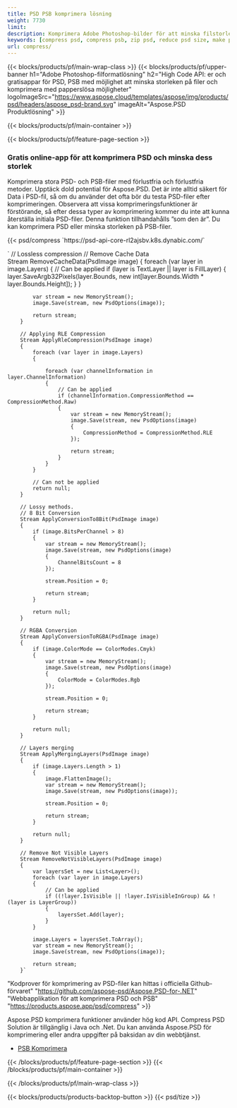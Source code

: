 ```yaml
---
title: PSD PSB komprimera lösning
weight: 7730
limit: 
description: Komprimera Adobe Photoshop-bilder för att minska filstorleken
keywords: [compress psd, compress psb, zip psd, reduce psd size, make psd smaller, remove unnecessary psd data, remove odd psd layers]
url: compress/
---
```

{{< blocks/products/pf/main-wrap-class >}}
{{< blocks/products/pf/upper-banner h1="Adobe Photoshop-filformatlösning" h2="High Code API: er och gratisappar för PSD, PSB med möjlighet att minska storleken på filer och komprimera med papperslösa möjligheter" logoImageSrc="https://www.aspose.cloud/templates/aspose/img/products/psd/headers/aspose_psd-brand.svg" imageAlt="Aspose.PSD Produktlösning" >}}

{{< blocks/products/pf/main-container >}}

{{< blocks/products/pf/feature-page-section >}}
<h3 class="headingpdleft">Gratis online-app för att komprimera PSD och minska dess storlek</h3>
<p>Komprimera stora PSD- och PSB-filer med förlustfria och förlustfria metoder. Upptäck dold potential för Aspose.PSD. Det är inte alltid säkert för Data i PSD-fil, så om du använder det ofta bör du testa PSD-filer efter komprimeringen. Observera att vissa komprimeringsfunktioner är förstörande, så efter dessa typer av komprimering kommer du inte att kunna återställa initiala PSD-filer. Denna funktion tillhandahålls ”som den är”. Du kan komprimera PSD eller minska storleken på PSB-filer.</p>
{{< psd/compress `https://psd-api-core-rl2ajsbv.k8s.dynabic.com/` 

`      // Lossless compression
        // Remove Cache Data			
        Stream RemoveCacheData(PsdImage image)
        {
            foreach (var layer in image.Layers)
            {
                // Can be applied
                if (layer is TextLayer || layer is FillLayer)
                {
                    layer.SaveArgb32Pixels(layer.Bounds, new int[layer.Bounds.Width * layer.Bounds.Height]);
                }
            }

            var stream = new MemoryStream();
            image.Save(stream, new PsdOptions(image));

            return stream;
        }

        // Applying RLE Compression
        Stream ApplyRleCompression(PsdImage image)
        {
            foreach (var layer in image.Layers)
            {

                foreach (var channelInformation in layer.ChannelInformation)
                {
                    // Can be applied
                    if (channelInformation.CompressionMethod == CompressionMethod.Raw)
                    {
                        var stream = new MemoryStream();
                        image.Save(stream, new PsdOptions(image)
                        {
                            CompressionMethod = CompressionMethod.RLE
                        });

                        return stream;
                    }
                }
            }

            // Can not be applied
            return null;
        }

        // Lossy methods.
        // 8 Bit Conversion
        Stream ApplyConversionTo8Bit(PsdImage image)
        {
            if (image.BitsPerChannel > 8)
            {
                var stream = new MemoryStream();
                image.Save(stream, new PsdOptions(image)
                {
                    ChannelBitsCount = 8
                });

                stream.Position = 0;

                return stream;
            }

            return null;
        }
       
        // RGBA Conversion
        Stream ApplyConversionToRGBA(PsdImage image)
        {
            if (image.ColorMode == ColorModes.Cmyk)
            {
                var stream = new MemoryStream();
                image.Save(stream, new PsdOptions(image)
                {
                    ColorMode = ColorModes.Rgb
                });

                stream.Position = 0;

                return stream;
            }

            return null;
        }

        // Layers merging
        Stream ApplyMergingLayers(PsdImage image)
        {
            if (image.Layers.Length > 1)
            {
                image.FlattenImage();
                var stream = new MemoryStream();
                image.Save(stream, new PsdOptions(image));

                stream.Position = 0;

                return stream;
            }

            return null;
        }

        // Remove Not Visible Layers
        Stream RemoveNotVisibleLayers(PsdImage image)
        {
            var layersSet = new List<Layer>();
            foreach (var layer in image.Layers)
            {
                // Can be applied
                if ((!layer.IsVisible || !layer.IsVisibleInGroup) && !(layer is LayerGroup))
                {
                    layersSet.Add(layer);
                }
            }

            image.Layers = layersSet.ToArray();
            var stream = new MemoryStream();
            image.Save(stream, new PsdOptions(image));

            return stream;
        }` 
"Kodprover för komprimering av PSD-filer kan hittas i officiella Github-förvaret"  "https://github.com/aspose-psd/Aspose.PSD-for-.NET" 
"Webbapplikation för att komprimera PSD och PSB" "https://products.aspose.app/psd/compress" >}}
<p>Aspose.PSD komprimera funktioner använder hög kod API. Compress PSD Solution är tillgänglig i Java och .Net. Du kan använda Aspose.PSD för komprimering eller andra uppgifter på baksidan av din webbtjänst.</p>
<ul>
<li><a href="psb">PSB Komprimera</a></li>
</ul>
{{< /blocks/products/pf/feature-page-section >}}
{{< /blocks/products/pf/main-container >}}


{{< /blocks/products/pf/main-wrap-class >}}

{{< blocks/products/products-backtop-button >}}
{{< psd/tize >}}
